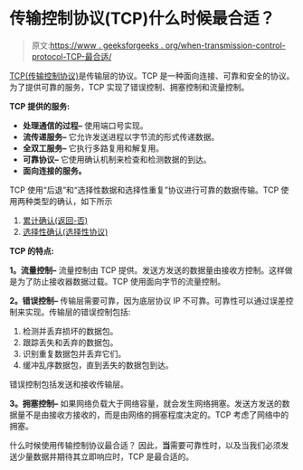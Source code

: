 # 传输控制协议(TCP)什么时候最合适？

> 原文:[https://www . geeksforgeeks . org/when-transmission-control-protocol-TCP-最合适/](https://www.geeksforgeeks.org/when-transmission-control-protocol-tcp-most-appropriate/)

[TCP(传输控制协议)](https://www.geeksforgeeks.org/tcp-ip-model/)是传输层的协议。TCP 是一种面向连接、可靠和安全的协议。为了提供可靠的服务，TCP 实现了错误控制、拥塞控制和流量控制。

**TCP 提供的服务:**

*   **处理通信的过程–**
    使用端口号实现。
*   **流传递服务–**
    它允许发送进程以字节流的形式传递数据。
*   **全双工服务–**
    它执行多路复用和解复用。
*   **可靠协议–**
    它使用确认机制来检查和检测数据的到达。
*   **面向连接的服务。**

TCP 使用“后退”和“选择性数据和选择性重复”协议进行可靠的数据传输。TCP 使用两种类型的确认，如下所示

1.  [累计确认(返回-否)](https://www.geeksforgeeks.org/difference-between-go-back-n-and-selective-repeat-protocol/)
2.  [选择性确认(选择性协议)](https://www.geeksforgeeks.org/sliding-window-protocol-set-3-selective-repeat/)

**TCP 的特点:**

**1。流量控制–**
流量控制由 TCP 提供。发送方发送的数据量由接收方控制。这样做是为了防止接收器数据过载。TCP 使用面向字节的流量控制。

**2。错误控制–**
传输层需要可靠，因为底层协议 IP 不可靠。可靠性可以通过误差控制来实现。传输层的错误控制包括:

1.  检测并丢弃损坏的数据包。
2.  跟踪丢失和丢弃的数据包。
3.  识别重复数据包并丢弃它们。
4.  缓冲乱序数据包，直到丢失的数据包到达。

错误控制包括发送和接收传输层。

**3。拥塞控制–**
如果网络负载大于网络容量，就会发生网络拥塞。发送方发送的数据量不是由接收方接收的，而是由网络的拥塞程度决定的。TCP 考虑了网络中的拥塞。

什么时候使用传输控制协议最合适？
因此，**当**需要可靠性时，以及当我们必须发送少量数据并期待其立即响应时，TCP 是最合适的。
